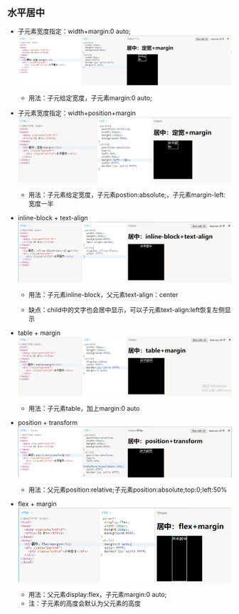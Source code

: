 ## 水平居中

* 子元素宽度指定：width+margin:0 auto;![](/assets/center_width_margin.png)

  * 用法：子元给定宽度，子元素margin:0 auto;

* 子元素宽度指定：width+position+margin![](/assets/center_width_position.png)

  * 用法：子元素给定宽度，子元素postion:absolute;，子元素margin-left:宽度一半

* inline-block + text-align![](/assets/center_inline_block.png)

  * 用法：子元素inline-block，父元素text-align：center

  * 缺点：child中的文字也会居中显示，可以子元素text-align:left恢复左侧显示

* table + margin![](/assets/center_table.png)

  * 用法：子元素table，加上margin:0 auto

* position + transform![](/assets/center_position_transform.png)

  * 用法：父元素position:relative;子元素position:absolute;top:0;left:50%

* flex + margin![](/assets/flex_margin.png)

  * 用法：父元素display:flex，子元素margin:0 auto;
  * 注：子元素的高度会默认为父元素的高度



